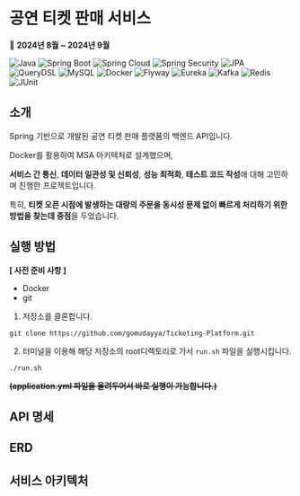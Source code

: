 # 공연 티켓 판매 서비스

📅 **2024년 8월 ~ 2024년 9월**

![Java](https://img.shields.io/badge/Java-007396?style=for-the-badge&logo=java&logoColor=white)
![Spring Boot](https://img.shields.io/badge/Spring%20Boot-6DB33F?style=for-the-badge&logo=Spring%20Boot&logoColor=white)
![Spring Cloud](https://img.shields.io/badge/Spring%20Cloud-6DB33F?style=for-the-badge&logo=&logoColor=white)
![Spring Security](https://img.shields.io/badge/Spring%20Security-6DB33F?style=for-the-badge&logo=Spring%20Security&logoColor=white)
![JPA](https://img.shields.io/badge/JPA-59666C?style=for-the-badge&logo=Hibernate&logoColor=white)
![QueryDSL](https://img.shields.io/badge/QueryDSL-0769AD?style=for-the-badge&logo=Java&logoColor=white)
![MySQL](https://img.shields.io/badge/MySQL-4479A1?style=for-the-badge&logo=MySQL&logoColor=white)
![Docker](https://img.shields.io/badge/Docker-2496ED?style=for-the-badge&logo=Docker&logoColor=white)
![Flyway](https://img.shields.io/badge/Flyway-CC0200?style=for-the-badge&logo=Flyway&logoColor=white)
![Eureka](https://img.shields.io/badge/Eureka-6DB33F?style=for-the-badge&logo=Eureka&logoColor=white)
![Kafka](https://img.shields.io/badge/Apache%20Kafka-231F20?style=for-the-badge&logo=Apache%20Kafka&logoColor=white)
![Redis](https://img.shields.io/badge/Redis-DC382D?style=for-the-badge&logoColor=white)
![JUnit](https://img.shields.io/badge/JUnit-25A162?style=for-the-badge&logo=JUnit5&logoColor=white)

## 소개

Spring 기반으로 개발된 공연 티켓 판매 플랫폼의 백엔드 API입니다.

Docker를 활용하여 MSA 아키텍처로 설계했으며, 

**서비스 간 통신**, **데이터 일관성 및 신뢰성**, **성능 최적화**, **테스트 코드 작성**에 대해 고민하며 진행한 프로젝트입니다.

특히, **티켓 오픈 시점에 발생하는 대량의 주문을 동시성 문제 없이 빠르게 처리하기 위한 방법을 찾는데 중점**을 두었습니다.

## 실행 방법

**[ 사전 준비 사항 ]**
- Docker
- git

1. 저장소를 클론합니다.

```
git clone https://github.com/gomudayya/Ticketing-Platform.git
```

2. 터미널을 이용해 해당 저장소의 root디렉토리로 가서 `run.sh` 파일을 실행시킵니다.

```
./run.sh
```

**~~(application.yml 파일을 올려두어서 바로 실행이 가능합니다.)~~**

## API 명세

## ERD


## 서비스 아키텍처


